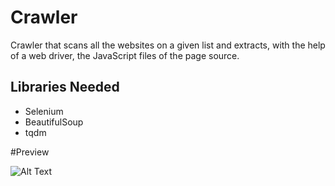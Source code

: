# Crawler
Crawler that scans all the websites on a given list and extracts, with the help of a web driver, the JavaScript files of the page source.

## Libraries Needed

- Selenium
- BeautifulSoup
- tqdm

#Preview

![Alt Text](https://media.giphy.com/media/vFKqnCdLPNOKc/giphy.gif)
